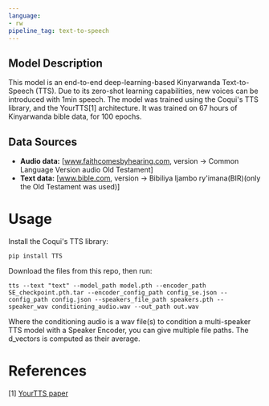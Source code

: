 ```yaml
---
language:
- rw
pipeline_tag: text-to-speech
---
```




## Model Description

<!-- Provide a longer summary of what this model is. -->
This model is an end-to-end deep-learning-based Kinyarwanda Text-to-Speech (TTS). Due to its zero-shot learning capabilities, new voices can be introduced with 1min speech.
The model was trained using the Coqui's TTS library,  and the YourTTS[1] architecture. It was trained on 67 hours of Kinyarwanda bible data, for 100 epochs.


## Data Sources

<!-- Provide the basic links for the model. -->

- **Audio data:** [www.faithcomesbyhearing.com, version -> Common Language Version audio Old Testament]
- **Text data:** [www.bible.com, version -> Bibiliya Ijambo ry'imana(BIR)(only the Old Testament was used)]

# Usage

<!-- Address questions around how the model is intended to be used, including the foreseeable users of the model and those affected by the model. -->
Install the Coqui's TTS library:
```
pip install TTS
```
Download the files from this repo, then run: 

```
tts --text "text" --model_path model.pth --encoder_path SE_checkpoint.pth.tar --encoder_config_path config_se.json --config_path config.json --speakers_file_path speakers.pth --speaker_wav conditioning_audio.wav --out_path out.wav
```
Where the conditioning audio is a wav file(s) to condition a multi-speaker TTS model with a Speaker Encoder, you can give multiple file paths. The d_vectors is computed as their average.
# References
<!-- If there is a paper or blog post introducing the model, the APA and Bibtex information should go in this section. -->
[1] [YourTTS paper](https://arxiv.org/pdf/2112.02418.pdf)
